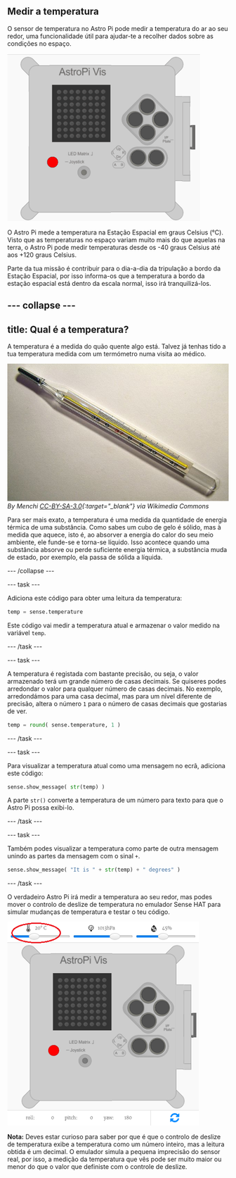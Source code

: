 ## Medir a temperatura

O sensor de temperatura no Astro Pi pode medir a temperatura do ar ao seu redor, uma funcionalidade útil para ajudar-te a recolher dados sobre as condições no espaço.

![Mensagem sobre a temperatura](images/degrees-message.gif)

O Astro Pi mede a temperatura na Estação Espacial em graus Celsius (&deg;C). Visto que as temperaturas no espaço variam muito mais do que aquelas na terra, o Astro Pi pode medir temperaturas desde os -40 graus Celsius até aos +120 graus Celsius.

Parte da tua missão é contribuir para o dia-a-dia da tripulação a bordo da Estação Espacial, por isso informa-os que a temperatura a bordo da estação espacial está dentro da escala normal, isso irá tranquilizá-los.

## \--- collapse \---

## title: Qual é a temperatura?

A temperatura é a medida do quão quente algo está. Talvez já tenhas tido a tua temperatura medida com um termómetro numa visita ao médico.

![Termómetro](images/thermometer.JPG) *By Menchi [CC-BY-SA-3.0](http://creativecommons.org/licenses/by-sa/3.0/){:target="_blank"} via Wikimedia Commons*

Para ser mais exato, a temperatura é uma medida da quantidade de energia térmica de uma substância. Como sabes um cubo de gelo é sólido, mas à medida que aquece, isto é, ao absorver a energia do calor do seu meio ambiente, ele funde-se e torna-se líquido. Isso acontece quando uma substância absorve ou perde suficiente energia térmica, a substância muda de estado, por exemplo, ela passa de sólida a líquida.

\--- /collapse \---

\--- task \---

Adiciona este código para obter uma leitura da temperatura:

```python
temp = sense.temperature
```

Este código vai medir a temperatura atual e armazenar o valor medido na variável `temp`.

\--- /task \---

\--- task \---

A temperatura é registada com bastante precisão, ou seja, o valor armazenado terá um grande número de casas decimais. Se quiseres podes arredondar o valor para qualquer número de casas decimais. No exemplo, arredondámos para uma casa decimal, mas para um nível diferente de precisão, altera o número `1` para o número de casas decimais que gostarias de ver.

```python
temp = round( sense.temperature, 1 )
```

\--- /task \---

\--- task \---

Para visualizar a temperatura atual como uma mensagem no ecrã, adiciona este código:

```python
sense.show_message( str(temp) )
```

A parte `str()` converte a temperatura de um número para texto para que o Astro Pi possa exibi-lo.

\--- /task \---

\--- task \---

Também podes visualizar a temperatura como parte de outra mensagem unindo as partes da mensagem com o sinal `+`.

```python
sense.show_message( "It is " + str(temp) + " degrees" )
```

\--- /task \---

O verdadeiro Astro Pi irá medir a temperatura ao seu redor, mas podes mover o controlo de deslize de temperatura no emulador Sense HAT para simular mudanças de temperatura e testar o teu código.

![Controlo de deslize de temperatura](images/temperature-slider.png)

**Nota:** Deves estar curioso para saber por que é que o controlo de deslize de temperatura exibe a temperatura como um número inteiro, mas a leitura obtida é um decimal. O emulador simula a pequena imprecisão do sensor real, por isso, a medição da temperatura que vês pode ser muito maior ou menor do que o valor que definiste com o controle de deslize.